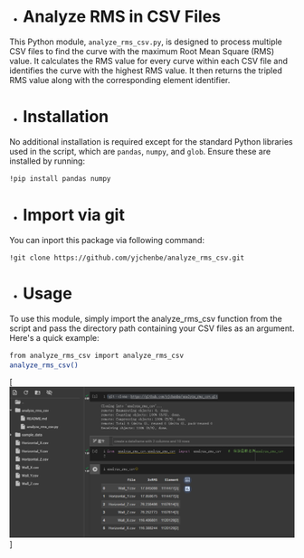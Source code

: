 * # **Analyze RMS in CSV Files**
This Python module, `analyze_rms_csv.py`, is designed to process multiple CSV files to find the curve with the maximum Root Mean Square (RMS) value. It calculates the RMS value for every curve within each CSV file and identifies the curve with the highest RMS value. It then returns the tripled RMS value along with the corresponding element identifier.

* # **Installation**
No additional installation is required except for the standard Python libraries used in the script, which are `pandas`, `numpy`, and `glob`. Ensure these are installed by running:
```bash
!pip install pandas numpy
```

* # **Import via git**
You can inport this package via following command:
```bask
!git clone https://github.com/yjchenbe/analyze_rms_csv.git
```

* # **Usage**
To use this module, simply import the analyze_rms_csv function from the script and pass the directory path containing your CSV files as an argument. Here's a quick example:
```bash
from analyze_rms_csv import analyze_rms_csv
analyze_rms_csv()
```
[![Example in Google Colab](https://github.com/yjchenbe/analyze_rms_csv/blob/12d40771f56954c4e31e658428043d0713d4f7a0/example_of_usage.PNG)]






